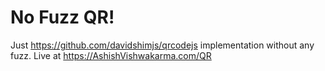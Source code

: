 # No Fuzz QR!
Just https://github.com/davidshimjs/qrcodejs implementation without any fuzz. Live at https://AshishVishwakarma.com/QR
